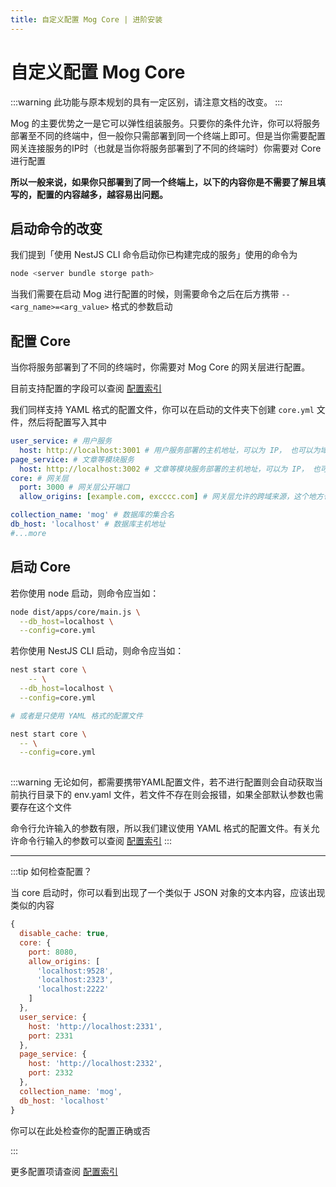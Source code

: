 ```yaml
---
title: 自定义配置 Mog Core | 进阶安装
---
```


# 自定义配置 Mog Core

:::warning
此功能与原本规划的具有一定区别，请注意文档的改变。
:::

Mog 的主要优势之一是它可以弹性组装服务。只要你的条件允许，你可以将服务部署至不同的终端中，但一般你只需部署到同一个终端上即可。但是当你需要配置网关连接服务的IP时（也就是当你将服务部署到了不同的终端时）你需要对 Core 进行配置

**所以一般来说，如果你只部署到了同一个终端上，以下的内容你是不需要了解且填写的，配置的内容越多，越容易出问题。**


## 启动命令的改变

我们提到「使用 NestJS CLI 命令启动你已构建完成的服务」使用的命令为


```bash
node <server bundle storge path>
```

当我们需要在启动 Mog 进行配置的时候，则需要命令之后在后方携带 `--<arg_name>=<arg_value>` 格式的参数启动

## 配置 Core

当你将服务部署到了不同的终端时，你需要对 Mog Core 的网关层进行配置。

目前支持配置的字段可以查阅 [配置索引](/config/)

我们同样支持 YAML 格式的配置文件，你可以在启动的文件夹下创建 `core.yml` 文件，然后将配置写入其中

```yaml
user_service: # 用户服务
  host: http://localhost:3001 # 用户服务部署的主机地址，可以为 IP， 也可以为域名
page_service: # 文章等模块服务
  host: http://localhost:3002 # 文章等模块服务部署的主机地址，可以为 IP， 也可以为域名
core: # 网关层
  port: 3000 # 网关层公开端口
  allow_origins: [example.com, excccc.com] # 网关层允许的跨域来源，这个地方也可以写成 localhost:9528,localhost:2323,localhost:2222 而不需要 Object

collection_name: 'mog' # 数据库的集合名
db_host: 'localhost' # 数据库主机地址
#...more
```

## 启动 Core

若你使用 node 启动，则命令应当如：

```bash
node dist/apps/core/main.js \
  --db_host=localhost \
  --config=core.yml
```

若你使用 NestJS CLI 启动，则命令应当如：

```bash
nest start core \
	-- \
  --db_host=localhost \
  --config=core.yml

# 或者是只使用 YAML 格式的配置文件

nest start core \
  -- \
  --config=core.yml
  
```

:::warning
无论如何，都需要携带YAML配置文件，若不进行配置则会自动获取当前执行目录下的 env.yaml 文件，若文件不存在则会报错，如果全部默认参数也需要存在这个文件

命令行允许输入的参数有限，所以我们建议使用 YAML 格式的配置文件。有关允许命令行输入的参数可以查阅 [配置索引](/config/)
:::

---

:::tip 如何检查配置？

当 core 启动时，你可以看到出现了一个类似于 JSON 对象的文本内容，应该出现类似的内容

```js
{                                                                                                 
  disable_cache: true,
  core: {
    port: 8080,
    allow_origins: [
      'localhost:9528',
      'localhost:2323',
      'localhost:2222'
    ]
  },
  user_service: {
    host: 'http://localhost:2331',
    port: 2331
  },
  page_service: {
    host: 'http://localhost:2332',
    port: 2332
  },
  collection_name: 'mog',
  db_host: 'localhost'
}
```

你可以在此处检查你的配置正确或否

:::

更多配置项请查阅 [配置索引](/config/)